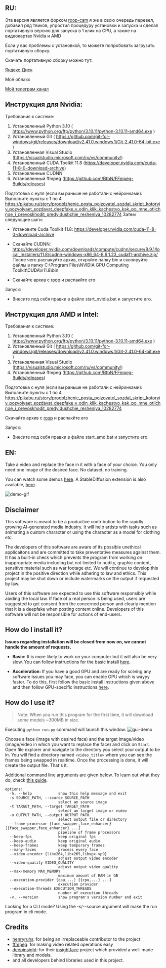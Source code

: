 ## RU:
Эта версия является форком [roop-cam](https://github.com/hacksider/roop-cam) я же в свою очередь перевел, добавил ряд твиков, упростил процедуру установки и запуска и сделал портативную версию для запуска в 1 клик на CPU, а также на видеокартах Nvidia и AMD

Если у вас проблемы с установкой, то можете попробовать загрузить портативную сборку.

Скачать портативную сборку можно тут:

[Яндекс Диск](https://disk.yandex.ru/d/QYIbUb7e07enaw)

Моё облако

[Мой телеграм канал](https://t.me/neurogen_news)

## Инструкция для Nvidia:

Требования к системе:
1) Установленный Python 3.10 ( https://www.python.org/ftp/python/3.10.11/python-3.10.11-amd64.exe )
2) Установленный Git ( https://github.com/git-for-windows/git/releases/download/v2.41.0.windows.1/Git-2.41.0-64-bit.exe )
3) Установленная Visual Studio (https://visualstudio.microsoft.com/ru/vs/community/)
4) Установленный CUDA Toolkit 11.8 (https://developer.nvidia.com/cuda-11-8-0-download-archive)
5) Установленные CUDNN
6) Установленный ffmpeg (https://github.com/BtbN/FFmpeg-Builds/releases)

Подготовка с нуля (если вы раньше не работали с нейронками):
Выполните пункты с 1 по 4
https://pikabu.ru/story/prodolzhenie_posta_polzovatel_sozdal_skript_kotoryiy_pozvolyaet_sozdavat_deepfake_v_odin_klik_kachestvo_kak_po_mne_otlichnoe_i_prevoskhodit_predyidushchie_resheniya_10282774
Затем следующие шаги:

- Установите Cuda Toolkit 11.8: https://developer.nvidia.com/cuda-11-8-0-download-archive
- Скачайте CUDNN: https://developer.nvidia.com/downloads/compute/cudnn/secure/8.9.1/local_installers/11.8/cudnn-windows-x86_64-8.9.1.23_cuda11-archive.zip/
После чего распакуйте архив, откройте папку bin и скопируйте файлы в папку C:\Program Files\NVIDIA GPU Computing Toolkit\CUDA\v11.8\bin

- Скачайте архив с [roop](https://github.com/Em1tSan/roop-neurogen/archive/refs/heads/roop-cam.zip) и распакйте его

Запуск:

- Внесите под себя правки в файле start_nvidia.bat и запустите его. 

## Инструкция для AMD и Intel:

Требования к системе:
1) Установленный Python 3.10 ( https://www.python.org/ftp/python/3.10.11/python-3.10.11-amd64.exe )
2) Установленный Git ( https://github.com/git-for-windows/git/releases/download/v2.41.0.windows.1/Git-2.41.0-64-bit.exe )
3) Установленная Visual Studio (https://visualstudio.microsoft.com/ru/vs/community/)
4) Установленный ffmpeg (https://github.com/BtbN/FFmpeg-Builds/releases)

Подготовка с нуля (если вы раньше не работали с нейронками):
Выполните пункты с 1 по 4
https://pikabu.ru/story/prodolzhenie_posta_polzovatel_sozdal_skript_kotoryiy_pozvolyaet_sozdavat_deepfake_v_odin_klik_kachestvo_kak_po_mne_otlichnoe_i_prevoskhodit_predyidushchie_resheniya_10282774

Скачайте архив с [roop](https://github.com/Em1tSan/roop-neurogen/archive/refs/heads/roop-cam.zip) и распакйте его

Запуск:

- Внесите под себя правки в файле start_amd.bat и запустите его. 

## EN:

Take a video and replace the face in it with a face of your choice. You only need one image of the desired face. No dataset, no training.

You can watch some demos [here](https://drive.google.com/drive/folders/1KHv8n_rd3Lcr2v7jBq1yPSTWM554Gq8e?usp=sharing). A StableDiffusion extension is also available, [here](https://github.com/s0md3v/sd-webui-roop).

![demo-gif](demo.gif)

## Disclaimer
This software is meant to be a productive contribution to the rapidly growing AI-generated media industry. It will help artists with tasks such as animating a custom character or using the character as a model for clothing etc.

The developers of this software are aware of its possible unethical applicaitons and are committed to take preventative measures against them. It has a built-in check which prevents the program from working on inappropriate media including but not limited to nudity, graphic content, sensitive material such as war footage etc. We will continue to develop this project in the positive direction while adhering to law and ethics. This project may be shut down or include watermarks on the output if requested by law.

Users of this software are expected to use this software responsibly while abiding the local law. If face of a real person is being used, users are suggested to get consent from the concerned person and clearly mention that it is a deepfake when posting content online. Developers of this software will not be responsible for actions of end-users.

## How do I install it?

**Issues regarding installation will be closed from now on, we cannot handle the amount of requests.**

- **Basic:** It is more likely to work on your computer but it will also be very slow. You can follow instructions for the basic install [here](https://github.com/s0md3v/roop/wiki/1.-Installation).

- **Acceleration:** If you have a good GPU and are ready for solving any software issues you may face, you can enable GPU which is wayyy faster. To do this, first follow the basic install instructions given above and then follow GPU-specific instructions [here](https://github.com/s0md3v/roop/wiki/2.-Acceleration).

## How do I use it?
> Note: When you run this program for the first time, it will download some models ~300MB in size.

Executing `python run.py` command will launch this window:
![gui-demo](gui-demo.png)

Choose a face (image with desired face) and the target image/video (image/video in which you want to replace the face) and click on `Start`. Open file explorer and navigate to the directory you select your output to be in. You will find a directory named `<video_title>` where you can see the frames being swapped in realtime. Once the processing is done, it will create the output file. That's it.

Additional command line arguments are given below. To learn out what they do, check [this guide](https://github.com/s0md3v/roop/wiki/Advanced-Options).

```
options:
  -h, --help            show this help message and exit
  -s SOURCE_PATH, --source SOURCE_PATH
                        select an source image
  -t TARGET_PATH, --target TARGET_PATH
                        select an target image or video
  -o OUTPUT_PATH, --output OUTPUT_PATH
                        select output file or directory
  --frame-processor {face_swapper,face_enhancer} [{face_swapper,face_enhancer} ...]
                        pipeline of frame processors
  --keep-fps            keep original fps
  --keep-audio          keep original audio
  --keep-frames         keep temporary frames
  --many-faces          process every face
  --video-encoder {libx264,libx265,libvpx-vp9}
                        adjust output video encoder
  --video-quality VIDEO_QUALITY
                        adjust output video quality
  --max-memory MAX_MEMORY
                        maximum amount of RAM in GB
  --execution-provider {cpu,...} [{cpu,...} ...]
                        execution provider
  --execution-threads EXECUTION_THREADS
                        number of execution threads
  -v, --version         show program's version number and exit
```

Looking for a CLI mode? Using the -s/--source argument will make the run program in cli mode.

## Credits
- [henryruhs](https://github.com/henryruhs): for being an irreplaceable contributor to the project
- [ffmpeg](https://ffmpeg.org/): for making video related operations easy
- [deepinsight](https://github.com/deepinsight): for their [insightface](https://github.com/deepinsight/insightface) project which provided a well-made library and models.
- and all developers behind libraries used in this project.
